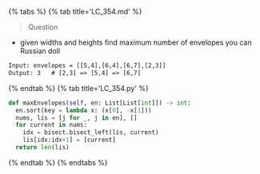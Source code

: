 {% tabs %}
{% tab title='LC_354.md' %}

> Question

* given widths and heights find maximum number of envelopes you can Russian doll

```txt
Input: envelopes = [[5,4],[6,4],[6,7],[2,3]]
Output: 3   # [2,3] => [5,4] => [6,7]
```

{% endtab %}
{% tab title='LC_354.py' %}

```py
def maxEnvelopes(self, en: List[List[int]]) -> int:
  en.sort(key = lambda x: (x[0], -x[1]))
  nums, lis = [j for _, j in en], []
  for current in nums:
    idx = bisect.bisect_left(lis, current)
    lis[idx:idx+1] = [current]
  return len(lis)
```

{% endtab %}
{% endtabs %}
